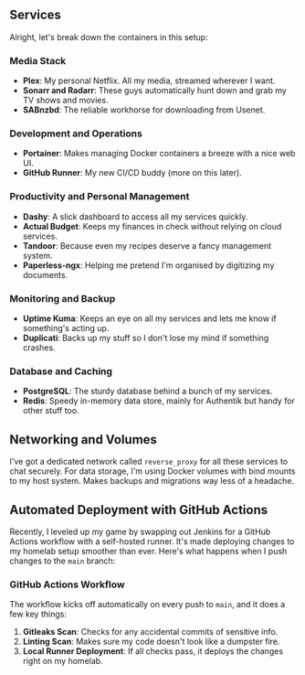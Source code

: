 ## Services

Alright, let's break down the containers in this setup:

### Media Stack
- **Plex**: My personal Netflix. All my media, streamed wherever I want.
- **Sonarr and Radarr**: These guys automatically hunt down and grab my TV shows and movies.
- **SABnzbd**: The reliable workhorse for downloading from Usenet.

### Development and Operations
- **Portainer**: Makes managing Docker containers a breeze with a nice web UI.
- **GitHub Runner**: My new CI/CD buddy (more on this later).

### Productivity and Personal Management
- **Dashy**: A slick dashboard to access all my services quickly.
- **Actual Budget**: Keeps my finances in check without relying on cloud services.
- **Tandoor**: Because even my recipes deserve a fancy management system.
- **Paperless-ngx**: Helping me pretend I'm organised by digitizing my documents.

### Monitoring and Backup
- **Uptime Kuma**: Keeps an eye on all my services and lets me know if something's acting up.
- **Duplicati**: Backs up my stuff so I don't lose my mind if something crashes.

### Database and Caching
- **PostgreSQL**: The sturdy database behind a bunch of my services.
- **Redis**: Speedy in-memory data store, mainly for Authentik but handy for other stuff too.

## Networking and Volumes

I've got a dedicated network called `reverse_proxy` for all these services to chat securely. For data storage, I'm using Docker volumes with bind mounts to my host system. Makes backups and migrations way less of a headache.

## Automated Deployment with GitHub Actions

Recently, I leveled up my game by swapping out Jenkins for a GitHub Actions workflow with a self-hosted runner. It's made deploying changes to my homelab setup smoother than ever. Here's what happens when I push changes to the `main` branch:

### GitHub Actions Workflow

The workflow kicks off automatically on every push to `main`, and it does a few key things:

1. **Gitleaks Scan**: Checks for any accidental commits of sensitive info.
2. **Linting Scan**: Makes sure my code doesn't look like a dumpster fire.
3. **Local Runner Deployment**: If all checks pass, it deploys the changes right on my homelab.
